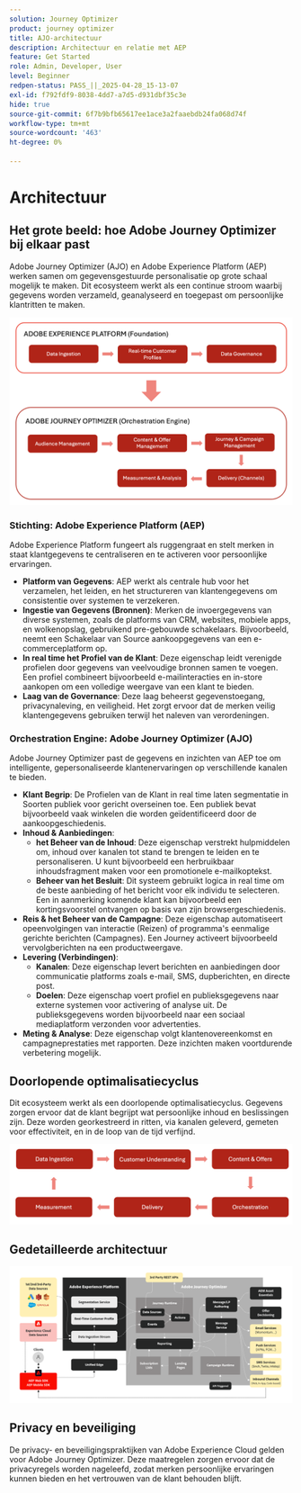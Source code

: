 ```yaml
---
solution: Journey Optimizer
product: journey optimizer
title: AJO-architectuur
description: Architectuur en relatie met AEP
feature: Get Started
role: Admin, Developer, User
level: Beginner
redpen-status: PASS_||_2025-04-28_15-13-07
exl-id: f792fdf9-8038-4dd7-a7d5-d931dbf35c3e
hide: true
source-git-commit: 6f7b9bfb65617ee1ace3a2faaebdb24fa068d74f
workflow-type: tm+mt
source-wordcount: '463'
ht-degree: 0%

---
```


# Architectuur

## Het grote beeld: hoe Adobe Journey Optimizer bij elkaar past

Adobe Journey Optimizer (AJO) en Adobe Experience Platform (AEP) werken samen om gegevensgestuurde personalisatie op grote schaal mogelijk te maken. Dit ecosysteem werkt als een continue stroom waarbij gegevens worden verzameld, geanalyseerd en toegepast om persoonlijke klantritten te maken.

![](../assets/do-not-localize/get-started-big-picture.png)


### Stichting: Adobe Experience Platform (AEP)

Adobe Experience Platform fungeert als ruggengraat en stelt merken in staat klantgegevens te centraliseren en te activeren voor persoonlijke ervaringen.

- **Platform van Gegevens**: AEP werkt als centrale hub voor het verzamelen, het leiden, en het structureren van klantengegevens om consistentie over systemen te verzekeren.
- **Ingestie van Gegevens (Bronnen)**: Merken de invoergegevens van diverse systemen, zoals de platforms van CRM, websites, mobiele apps, en wolkenopslag, gebruikend pre-gebouwde schakelaars. Bijvoorbeeld, neemt een Schakelaar van Source aankoopgegevens van een e-commerceplatform op.
- **In real time het Profiel van de Klant**: Deze eigenschap leidt verenigde profielen door gegevens van veelvoudige bronnen samen te voegen. Een profiel combineert bijvoorbeeld e-mailinteracties en in-store aankopen om een volledige weergave van een klant te bieden.
- **Laag van de Governance**: Deze laag beheerst gegevenstoegang, privacynaleving, en veiligheid. Het zorgt ervoor dat de merken veilig klantengegevens gebruiken terwijl het naleven van verordeningen.

### Orchestration Engine: Adobe Journey Optimizer (AJO)

Adobe Journey Optimizer past de gegevens en inzichten van AEP toe om intelligente, gepersonaliseerde klantenervaringen op verschillende kanalen te bieden.

- **Klant Begrip**: De Profielen van de Klant in real time laten segmentatie in Soorten publiek voor gericht overseinen toe. Een publiek bevat bijvoorbeeld vaak winkelen die worden geïdentificeerd door de aankoopgeschiedenis.
- **Inhoud &amp; Aanbiedingen**:
   - **het Beheer van de Inhoud**: Deze eigenschap verstrekt hulpmiddelen om, inhoud over kanalen tot stand te brengen te leiden en te personaliseren. U kunt bijvoorbeeld een herbruikbaar inhoudsfragment maken voor een promotionele e-mailkoptekst.
   - **Beheer van het Besluit**: Dit systeem gebruikt logica in real time om de beste aanbieding of het bericht voor elk individu te selecteren. Een in aanmerking komende klant kan bijvoorbeeld een kortingsvoorstel ontvangen op basis van zijn browsergeschiedenis.
- **Reis &amp; het Beheer van de Campagne**: Deze eigenschap automatiseert opeenvolgingen van interactie (Reizen) of programma&#39;s eenmalige gerichte berichten (Campagnes). Een Journey activeert bijvoorbeeld vervolgberichten na een productweergave.
- **Levering (Verbindingen)**:
   - **Kanalen**: Deze eigenschap levert berichten en aanbiedingen door communicatie platforms zoals e-mail, SMS, dupberichten, en directe post.
   - **Doelen**: Deze eigenschap voert profiel en publieksgegevens naar externe systemen voor activering of analyse uit. De publieksgegevens worden bijvoorbeeld naar een sociaal mediaplatform verzonden voor advertenties.
- **Meting &amp; Analyse**: Deze eigenschap volgt klantenovereenkomst en campagneprestaties met rapporten. Deze inzichten maken voortdurende verbetering mogelijk.

## Doorlopende optimalisatiecyclus

Dit ecosysteem werkt als een doorlopende optimalisatiecyclus. Gegevens zorgen ervoor dat de klant begrijpt wat persoonlijke inhoud en beslissingen zijn. Deze worden georkestreerd in ritten, via kanalen geleverd, gemeten voor effectiviteit, en in de loop van de tijd verfijnd.

![](../assets/do-not-localize/get-started-flow.png)

## Gedetailleerde architectuur

![ Architectuur van Adobe Journey Optimizer ](assets/ajo-architecture.png)


## Privacy en beveiliging

De privacy- en beveiligingspraktijken van Adobe Experience Cloud gelden voor Adobe Journey Optimizer. Deze maatregelen zorgen ervoor dat de privacyregels worden nageleefd, zodat merken persoonlijke ervaringen kunnen bieden en het vertrouwen van de klant behouden blijft.
